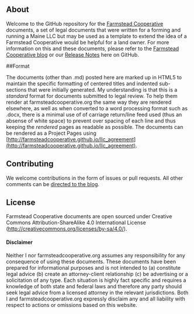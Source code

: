 ## About

Welcome to the GitHub repository for the [Farmstead Cooperative](http://farmsteadcooperative.org) documents, a set of legal documents that were written for a forming and running a Maine LLC but may be used as a template to extend the idea of a Farmstead Cooperative would be helpful for a land owner.  For more information on this and these documents, please refer to the [Farmstead Cooperative blog](http://farmsteadcooperative.org) or our [Release Notes](https://github.com/farmsteadcooperative/llc_agreement/master/RELEASENOTES.md) here on GitHub.

##Format

The documents (other than .md) posted here are marked up in HTML5 to maintain the specific formatting of centered titles and indented sub-sections that were initially generated. My understanding is that this is a *standard* format for documents submitted to legal review. To help them render at farmsteadcooperative.org the same way they are rendered elsewhere, as well as when converted to a word processing format such as .docx, there is a minimal use of of carriage return/line feed used (thus an absense of white space) to prevent over spacing of each line and thus keeping the *rendered* pages as readable as possible.  The documents can be rendered as a Project Pages using [http://farmsteadcooperative.github.io/llc_agreement](http://farmsteadcooperative.github.io/llc_agreement).

## Contributing

We welcome contributions in the form of issues or pull requests. All other comments can be [directed to the blog](http://farmsteadcooperative.org). 

## License

Farmstead Cooperative documents are open sourced under Creative Commons Attribution-ShareAlike 4.0 International License (http://creativecommons.org/licenses/by-sa/4.0/).

#### Disclaimer

Neither I nor farmsteadcooperative.org assumes any responsibility for any consequence of using these documents. These documents have been prepared for informational purposes and is not intended to (a) constitute legal advice (b) create an attorney-client relationship (c) be advertising or a solicitation of any type. Each situation is highly fact specific and requires a knowledge of both state and federal laws and therefore any party should seek legal advice from a licensed attorney in the relevant jurisdictions. Both I and farmsteadcooperative.org expressly disclaim any and all liability with respect to actions or omissions based on this website.
